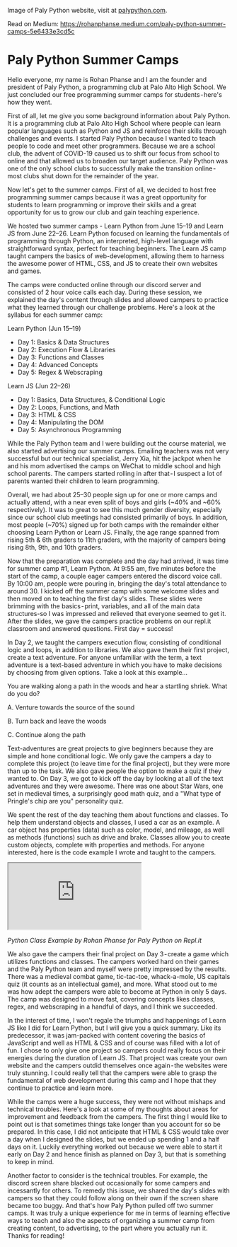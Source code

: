 Image of Paly Python website, visit at <a href = "https://palypython.com" target = "_blank">palypython.com</a>.

Read on Medium: <a href = "https://rohanphanse.medium.com/paly-python-summer-camps-5e6433e3cd5c" target = "_blank" rel="noreferrer">https://rohanphanse.medium.com/paly-python-summer-camps-5e6433e3cd5c</a>

# Paly Python Summer Camps

Hello everyone, my name is Rohan Phanse and I am the founder and president of Paly Python, a programming club at Palo Alto High School. We just concluded our free programming summer camps for students - here's how they went.

First of all, let me give you some background information about Paly Python. It is a programming club at Palo Alto High School where people can learn popular languages such as Python and JS and reinforce their skills through challenges and events. I started Paly Python because I wanted to teach people to code and meet other programmers. Because we are a school club, the advent of COVID-19 caused us to shift our focus from school to online and that allowed us to broaden our target audience. Paly Python was one of the only school clubs to successfully make the transition online - most clubs shut down for the remainder of the year.

Now let's get to the summer camps. First of all, we decided to host free programming summer camps because it was a great opportunity for students to learn programming or improve their skills and a great opportunity for us to grow our club and gain teaching experience.

We hosted two summer camps - Learn Python from June 15–19 and Learn JS from June 22–26. Learn Python focused on learning the fundamentals of programming through Python, an interpreted, high-level language with straightforward syntax, perfect for teaching beginners. The Learn JS camp taught campers the basics of web-development, allowing them to harness the awesome power of HTML, CSS, and JS to create their own websites and games.

The camps were conducted online through our discord server and consisted of 2 hour voice calls each day. During these session, we explained the day's content through slides and allowed campers to practice what they learned through our challenge problems. Here's a look at the syllabus for each summer camp:

Learn Python (Jun 15–19)
* Day 1: Basics & Data Structures
* Day 2: Execution Flow & Libraries
* Day 3: Functions and Classes
* Day 4: Advanced Concepts
* Day 5: Regex & Webscraping

Learn JS (Jun 22–26)
* Day 1: Basics, Data Structures, & Conditional Logic
* Day 2: Loops, Functions, and Math
* Day 3: HTML & CSS
* Day 4: Manipulating the DOM
* Day 5: Asynchronous Programming

While the Paly Python team and I were building out the course material, we also started advertising our summer camps. Emailing teachers was not very successful but our technical specialist, Jerry Xia, hit the jackpot when he and his mom advertised the camps on WeChat to middle school and high school parents. The campers started rolling in after that - I suspect a lot of parents wanted their children to learn programming.

Overall, we had about 25–30 people sign up for one or more camps and actually attend, with a near even split of boys and girls (~40% and ~60% respectively). It was to great to see this much gender diversity, especially since our school club meetings had consisted primarily of boys. In addition, most people (~70%) signed up for both camps with the remainder either choosing Learn Python or Learn JS. Finally, the age range spanned from rising 5th & 6th graders to 11th graders, with the majority of campers being rising 8th, 9th, and 10th graders.

Now that the preparation was complete and the day had arrived, it was time for summer camp #1, Learn Python. At 9:55 am, five minutes before the start of the camp, a couple eager campers entered the discord voice call. By 10:00 am, people were pouring in, bringing the day's total attendance to around 30. I kicked off the summer camp with some welcome slides and then moved on to teaching the first day's slides. These slides were brimming with the basics - print, variables, and all of the main data structures-so I was impressed and relieved that everyone seemed to get it. After the slides, we gave the campers practice problems on our repl.it classroom and answered questions. First day = success!

In Day 2, we taught the campers execution flow, consisting of conditional logic and loops, in addition to libraries. We also gave them their first project, create a text adventure. For anyone unfamiliar with the term, a text adventure is a text-based adventure in which you have to make decisions by choosing from given options. Take a look at this example…

You are walking along a path in the woods and hear a startling shriek. What do you do?

A. Venture towards the source of the sound

B. Turn back and leave the woods

C. Continue along the path

Text-adventures are great projects to give beginners because they are simple and hone conditional logic. We only gave the campers a day to complete this project (to leave time for the final project), but they were more than up to the task. We also gave people the option to make a quiz if they wanted to.
On Day 3, we got to kick off the day by looking at all of the text adventures and they were awesome. There was one about Star Wars, one set in medieval times, a surprisingly good math quiz, and a "What type of Pringle's chip are you" personality quiz.

We spent the rest of the day teaching them about functions and classes. To help them understand objects and classes, I used a car as an example. A car object has properties (data) such as color, model, and mileage, as well as methods (functions) such as drive and brake. Classes allow you to create custom objects, complete with properties and methods. For anyone interested, here is the code example I wrote and taught to the campers.

<div className = "wrapper-container">
    <div className = "wrapper">
        <iframe className = "frame" src = "https://repl.it/@Roar123/Python-Classes?lite=true&referrer=https%3A%2F%2Frohanphanse.medium.com%2Fpaly-python-summer-camps-5e6433e3cd5c"></iframe>
    </div>
</div>

<div class = "g-center-row">

*Python Class Example by Rohan Phanse for Paly Python on Repl.it*

</div>

We also gave the campers their final project on Day 3 - create a game which utilizes functions and classes. The campers worked hard on their games and the Paly Python team and myself were pretty impressed by the results. There was a medieval combat game, tic-tac-toe, whack-a-mole, US capitals quiz (it counts as an intellectual game), and more. What stood out to me was how adept the campers were able to become at Python in only 5 days. The camp was designed to move fast, covering concepts likes classes, regex, and webscraping in a handful of days, and I think we succeeded.

In the interest of time, I won't regale the triumphs and happenings of Learn JS like I did for Learn Python, but I will give you a quick summary. Like its predecessor, it was jam-packed with content covering the basics of JavaScript and well as HTML & CSS and of course was filled with a lot of fun. I chose to only give one project so campers could really focus on their energies during the duration of Learn JS. That project was create your own website and the campers outdid themselves once again - the websites were truly stunning. I could really tell that the campers were able to grasp the fundamental of web development during this camp and I hope that they continue to practice and learn more.

While the camps were a huge success, they were not without mishaps and technical troubles. Here's a look at some of my thoughts about areas for improvement and feedback from the campers.
The first thing I would like to point out is that sometimes things take longer than you account for so be prepared. In this case, I did not anticipate that HTML & CSS would take over a day when I designed the slides, but we ended up spending 1 and a half days on it. Luckily everything worked out because we were able to start it early on Day 2 and hence finish as planned on Day 3, but that is something to keep in mind.

Another factor to consider is the technical troubles. For example, the discord screen share blacked out occasionally for some campers and incessantly for others. To remedy this issue, we shared the day's slides with campers so that they could follow along on their own if the screen share became too buggy.
And that's how Paly Python pulled off two summer camps. It was truly a unique experience for me in terms of learning effective ways to teach and also the aspects of organizing a summer camp from creating content, to advertising, to the part where you actually run it.
Thanks for reading!